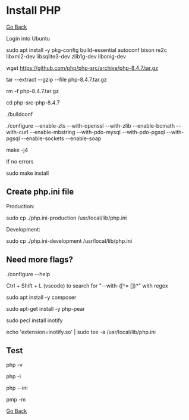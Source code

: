 # Install PHP

[Go Back](./../README.md)

Login into Ubuntu

sudo apt install -y pkg-config build-essential autoconf bison re2c \
                    libxml2-dev libsqlite3-dev zlib1g-dev libonig-dev

wget https://github.com/php/php-src/archive/php-8.4.7.tar.gz

tar --extract --gzip --file php-8.4.7.tar.gz

rm -f php-8.4.7.tar.gz

cd php-src-php-8.4.7

./buildconf

./configure --enable-zts --with-openssl --with-zlib --enable-bcmath --with-curl --enable-mbstring --with-pdo-mysql --with-pdo-pgsql --with-pgsql --enable-sockets --enable-soap

make -j4

If no errors

sudo make install

## Create php.ini file

Production:

sudo cp ./php.ini-production /usr/local/lib/php.ini

Development:

sudo cp ./php.ini-development /usr/local/lib/php.ini

## Need more flags?

./configure --help

Ctrl + Shift + L (vscode) to search for "--with-([^= [])*" with regex

sudo apt install -y composer

sudo apt-get install -y php-pear

sudo pecl install inotify

echo 'extension=inotify.so' | sudo tee -a /usr/local/lib/php.ini

## Test

php -v

php -i

php --ini

pmp -m

[Go Back](./../README.md)
